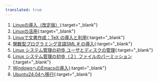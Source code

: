 ```yaml
---
translated: true
---
```

1. [Linuxの導入（改定版）](https://youtu.be/ov4xX77Wsuk){:target="_blank"} 
2. [Linuxの活用](https://youtu.be/CxO2IKA9I10){:target="_blank"} 
3. [Linuxで文書作成：TeX の導入と利用](https://youtu.be/KXUEIgwfgL8){:target="_blank"} 
4. [関数型プログラミング言語SML # の導入](https://youtu.be/_zaB8E48sEU){:target="_blank"} 
5. [Linux システム管理の初歩 ユーザとディスクの管理](https://youtu.be/zMpvOd78Lws){:target="_blank"} 
6. [Linux システム管理の初歩（２）ファイルのパーミッション](https://youtu.be/YHkRAX9e8Lg){:target="_blank"} 
7. [WindowsへのEmacsの導入](https://youtu.be/DH38ol6396k){:target="_blank"} 
8. [Ubuntu24.04へ移行](https://youtu.be/7CAAl7vgx4Y){:target="_blank"} 
